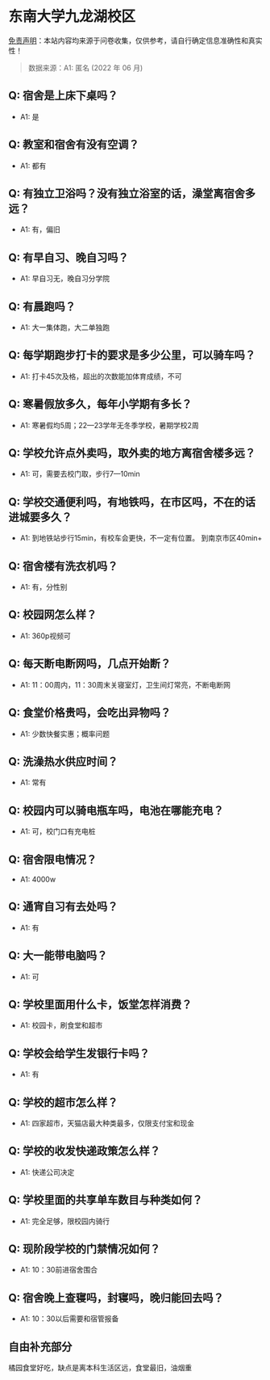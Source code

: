 # 东南大学九龙湖校区

[免责声明](https://colleges.chat/#_3)：本站内容均来源于问卷收集，仅供参考，请自行确定信息准确性和真实性！

> 数据来源：A1: 匿名 (2022 年 06 月)

## Q: 宿舍是上床下桌吗？

- A1: 是

## Q: 教室和宿舍有没有空调？

- A1: 都有

## Q: 有独立卫浴吗？没有独立浴室的话，澡堂离宿舍多远？

- A1: 有，偏旧

## Q: 有早自习、晚自习吗？

- A1: 早自习无，晚自习分学院

## Q: 有晨跑吗？

- A1: 大一集体跑，大二单独跑

## Q: 每学期跑步打卡的要求是多少公里，可以骑车吗？

- A1: 打卡45次及格，超出的次数能加体育成绩，不可

## Q: 寒暑假放多久，每年小学期有多长？

- A1: 寒暑假均5周；22—23学年无冬季学校，暑期学校2周

## Q: 学校允许点外卖吗，取外卖的地方离宿舍楼多远？

- A1: 可，需要去校门取，步行7—10min

## Q: 学校交通便利吗，有地铁吗，在市区吗，不在的话进城要多久？

- A1: 到地铁站步行15min，有校车会更快，不一定有位置。
到南京市区40min+

## Q: 宿舍楼有洗衣机吗？

- A1: 有，分性别

## Q: 校园网怎么样？

- A1: 360p视频可

## Q: 每天断电断网吗，几点开始断？

- A1: 11：00周内，11：30周末关寝室灯，卫生间灯常亮，不断电断网

## Q: 食堂价格贵吗，会吃出异物吗？

- A1: 少数快餐实惠；概率问题

## Q: 洗澡热水供应时间？

- A1: 常有

## Q: 校园内可以骑电瓶车吗，电池在哪能充电？

- A1: 可，校门口有充电桩

## Q: 宿舍限电情况？

- A1: 4000w

## Q: 通宵自习有去处吗？

- A1: 有

## Q: 大一能带电脑吗？

- A1: 可

## Q: 学校里面用什么卡，饭堂怎样消费？

- A1: 校园卡，刷食堂和超市

## Q: 学校会给学生发银行卡吗？

- A1: 有

## Q: 学校的超市怎么样？

- A1: 四家超市，天猫店最大种类最多，仅限支付宝和现金

## Q: 学校的收发快递政策怎么样？

- A1: 快递公司决定

## Q: 学校里面的共享单车数目与种类如何？

- A1: 完全足够，限校园内骑行

## Q: 现阶段学校的门禁情况如何？

- A1: 10：30前进宿舍围合

## Q: 宿舍晚上查寝吗，封寝吗，晚归能回去吗？

- A1: 10：30以后需要和宿管报备

## 自由补充部分

橘园食堂好吃，缺点是离本科生活区远，食堂最旧，油烟重
